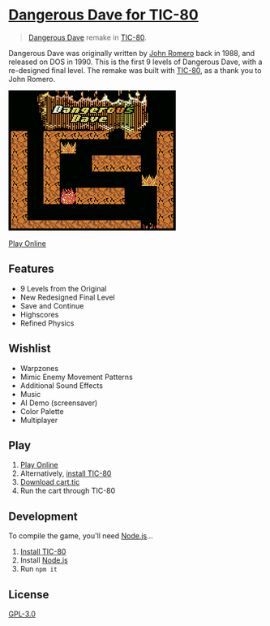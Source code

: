 # [Dangerous Dave for TIC-80](https://tic.computer/play?cart=880)

> [Dangerous Dave](https://en.wikipedia.org/wiki/Dangerous_Dave) remake in [TIC-80](https://tic.computer).

Dangerous Dave was originally written by [John Romero](https://en.wikipedia.org/wiki/John_Romero) back in 1988, and released on DOS in 1990. This is the first 9 levels of Dangerous Dave, with a re-designed final level. The remake was built with [TIC-80](https://tic.computer), as a thank you to John Romero.

[![Title Screen](src/Resources/TitleScreen.gif)](https://tic.computer/play?cart=880)

[Play Online](https://tic.computer/play?cart=880)

## Features

- 9 Levels from the Original
- New Redesigned Final Level
- Save and Continue
- Highscores
- Refined Physics

## Wishlist

- Warpzones
- Mimic Enemy Movement Patterns
- Additional Sound Effects
- Music
- AI Demo (screensaver)
- Color Palette
- Multiplayer

## Play

1. [Play Online](https://tic.computer/play?cart=880)
2. Alternatively, [install TIC-80](https://tic.computer/create)
3. [Download cart.tic](https://github.com/RobLoach/DangerousDave-TIC80/raw/master/cart.tic)
4. Run the cart through TIC-80

## Development

To compile the game, you'll need [Node.js](https://nodejs.org)...

1. [Install TIC-80](https://tic.computer/create)
2. Install [Node.js](https://nodejs.org/en/)
3. Run `npm it`

## License

[GPL-3.0](LICENSE)
